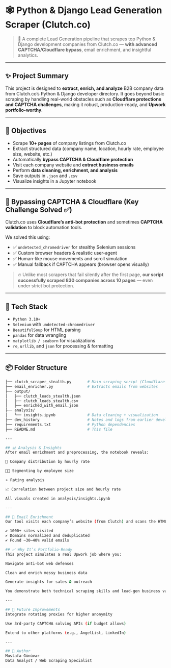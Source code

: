 # 🕸️ Python & Django Lead Generation Scraper (Clutch.co)

> 🚀 A complete Lead Generation pipeline that scrapes top Python & Django development companies from Clutch.co — **with advanced CAPTCHA/Cloudflare bypass**, email enrichment, and insightful analytics.

---

## ✨ Project Summary

This project is designed to **extract, enrich, and analyze** B2B company data from Clutch.co’s Python & Django developer directory. It goes beyond basic scraping by handling real-world obstacles such as **Cloudflare protections and CAPTCHA challenges**, making it robust, production-ready, and **Upwork portfolio-worthy**.

---

## 🎯 Objectives

- Scrape **10+ pages** of company listings from Clutch.co
- Extract structured data (company name, location, hourly rate, employee size, website, etc.)
- Automatically **bypass CAPTCHA & Cloudflare protection**
- Visit each company website and **extract business emails**
- Perform **data cleaning, enrichment, and analysis**
- Save outputs in `.json` and `.csv`
- Visualize insights in a Jupyter notebook

---

## 🔐 Bypassing CAPTCHA & Cloudflare (Key Challenge Solved ✅)

Clutch.co uses **Cloudflare’s anti-bot protection** and sometimes **CAPTCHA validation** to block automation tools.

We solved this using:

- ✅ `undetected_chromedriver` for stealthy Selenium sessions
- ✅ Custom browser headers & realistic user-agent
- ✅ Human-like mouse movements and scroll simulation
- ✅ Manual fallback if CAPTCHA appears (browser opens visually)

> 🔥 Unlike most scrapers that fail silently after the first page, **our script successfully scraped 830 companies across 10 pages** — even under strict bot protection.

---

## 🧩 Tech Stack

- `Python 3.10+`
- `Selenium` with `undetected-chromedriver`
- `BeautifulSoup` for HTML parsing
- `pandas` for data wrangling
- `matplotlib / seaborn` for visualizations
- `re`, `urllib`, and `json` for processing & formatting

---

## 📦 Folder Structure

```bash
├── clutch_scraper_stealth.py       # Main scraping script (Cloudflare-safe)
├── email_enricher.py               # Extracts emails from websites
├── output/
│   ├── clutch_leads_stealth.json
│   ├── clutch_leads_stealth.csv
│   ├── enriched_with_email.json
├── analysis/
│   └── insights.ipynb              # Data cleaning + visualization
├── dev_history                     # Notes and logs from earlier development phases
├── requirements.txt                # Python dependencies
├── README.md                       # This file

---

## 📊 Analysis & Insights
After email enrichment and preprocessing, the notebook reveals:

📍 Company distribution by hourly rate

👨‍💼 Segmenting by employee size

⭐ Rating analysis

📈 Correlation between project size and hourly rate

All visuals created in analysis/insights.ipynb

---

## 📩 Email Enrichment
Our tool visits each company’s website (from Clutch) and scans the HTML for potential email addresses using regular expressions. Emails are appended to the existing dataset.

✔️ 1000+ sites visited
✔️ Domains normalized and deduplicated
✔️ Found ~30–40% valid emails

## ✅ Why It’s Portfolio-Ready
This project simulates a real Upwork job where you:

Navigate anti-bot web defenses

Clean and enrich messy business data

Generate insights for sales & outreach

You demonstrate both technical scraping skills and lead-gen business value — a rare combination.

---

## 📘 Future Improvements
Integrate rotating proxies for higher anonymity

Use 3rd-party CAPTCHA solving APIs (if budget allows)

Extend to other platforms (e.g., AngelList, LinkedIn)

---

## 🚀 Author
Mustafa Günüvar
Data Analyst / Web Scraping Specialist


